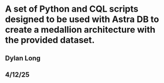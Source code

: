 # A set of Python and CQL scripts designed to be used with Astra DB to create a medallion architecture with the provided dataset.
 
## Dylan Long
## 4/12/25